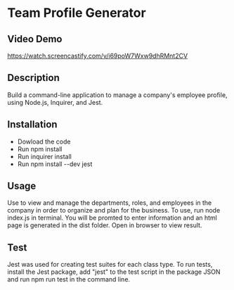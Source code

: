 # Team Profile Generator

## Video Demo
https://watch.screencastify.com/v/i69poW7Wxw9dhRMnt2CV

## Description
Build a command-line application to manage a company's employee profile, using Node.js, Inquirer, and Jest.

## Installation
- Dowload the code
- Run npm install
- Run inquirer install
- Run npm install --dev jest

## Usage
Use to view and manage the departments, roles, and employees in the company in order to organize and plan for the business. To use, run node index.js in terminal. You will be promted to enter information and an html page is generated in the dist folder. Open in browser to view result.

## Test
Jest was used for creating test suites for each class type. To run tests, install the Jest package, add "jest" to the test script in the package JSON and run npm run test in the command line.


